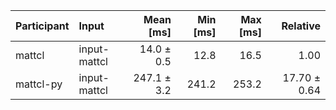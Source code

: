 | Participant | Input | Mean [ms] | Min [ms] | Max [ms] | Relative |
|:---|:---|---:|---:|---:|---:|
| mattcl | input-mattcl | 14.0 ± 0.5 | 12.8 | 16.5 | 1.00 |
| mattcl-py | input-mattcl | 247.1 ± 3.2 | 241.2 | 253.2 | 17.70 ± 0.64 |
